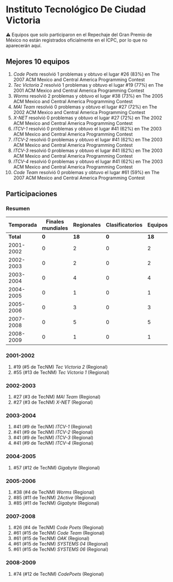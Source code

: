 # Instituto Tecnológico De Ciudad Victoria

:warning: Equipos que solo participaron en el Repechaje del Gran Premio de México no están registrados oficialmente en el ICPC, por lo que no aparecerán aquí.

## Mejores 10 equipos

1. _Code Poets_ resolvió 1 problemas y obtuvo el lugar #26 (83%) en The 2007 ACM Mexico and Central America Programming Contest
1. _Tec Victoria 2_ resolvió 1 problemas y obtuvo el lugar #19 (77%) en The 2001 ACM Mexico and Central America Programming Contest
1. _Worms_ resolvió 2 problemas y obtuvo el lugar #38 (73%) en The 2005 ACM Mexico and Central America Programming Contest
1. _MAI Team_ resolvió 0 problemas y obtuvo el lugar #27 (72%) en The 2002 ACM Mexico and Central America Programming Contest
1. _X-NET_ resolvió 0 problemas y obtuvo el lugar #27 (72%) en The 2002 ACM Mexico and Central America Programming Contest
1. _ITCV-1_ resolvió 0 problemas y obtuvo el lugar #41 (62%) en The 2003 ACM Mexico and Central America Programming Contest
1. _ITCV-2_ resolvió 0 problemas y obtuvo el lugar #41 (62%) en The 2003 ACM Mexico and Central America Programming Contest
1. _ITCV-3_ resolvió 0 problemas y obtuvo el lugar #41 (62%) en The 2003 ACM Mexico and Central America Programming Contest
1. _ITCV-4_ resolvió 0 problemas y obtuvo el lugar #41 (62%) en The 2003 ACM Mexico and Central America Programming Contest
1. _Code Team_ resolvió 0 problemas y obtuvo el lugar #61 (59%) en The 2007 ACM Mexico and Central America Programming Contest

## Participaciones

### Resumen

| Temporada | Finales mundiales | Regionales | Clasificatorios | Equipos |
| --- | --- | --- | --- | --- |
| **Total** | **0** | **18** | **0** | **18** |
| 2001-2002 | 0 | 2 | 0 | 2 |
| 2002-2003 | 0 | 2 | 0 | 2 |
| 2003-2004 | 0 | 4 | 0 | 4 |
| 2004-2005 | 0 | 1 | 0 | 1 |
| 2005-2006 | 0 | 3 | 0 | 3 |
| 2007-2008 | 0 | 5 | 0 | 5 |
| 2008-2009 | 0 | 1 | 0 | 1 |

### 2001-2002

1. #19 (#5 de TecNM) _Tec Victoria 2_ (Regional)
1. #55 (#13 de TecNM) _Tec Victoria 1_ (Regional)

### 2002-2003

1. #27 (#3 de TecNM) _MAI Team_ (Regional)
1. #27 (#3 de TecNM) _X-NET_ (Regional)

### 2003-2004

1. #41 (#9 de TecNM) _ITCV-1_ (Regional)
1. #41 (#9 de TecNM) _ITCV-2_ (Regional)
1. #41 (#9 de TecNM) _ITCV-3_ (Regional)
1. #41 (#9 de TecNM) _ITCV-4_ (Regional)

### 2004-2005

1. #57 (#12 de TecNM) _Gigabyte_ (Regional)

### 2005-2006

1. #38 (#4 de TecNM) _Worms_ (Regional)
1. #85 (#11 de TecNM) _2Active_ (Regional)
1. #85 (#11 de TecNM) _Gigabyte_ (Regional)

### 2007-2008

1. #26 (#4 de TecNM) _Code Poets_ (Regional)
1. #61 (#15 de TecNM) _Code Team_ (Regional)
1. #61 (#15 de TecNM) _OAK_ (Regional)
1. #61 (#15 de TecNM) _SYSTEMS 04_ (Regional)
1. #61 (#15 de TecNM) _SYSTEMS 06_ (Regional)

### 2008-2009

1. #74 (#12 de TecNM) _CodePoets_ (Regional)



